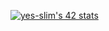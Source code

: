 <a href="https://github.com/JaeSeoKim/badge42"><img src="https://badge42.vercel.app/api/v2/cl9smgnrq00250fju0ztclesb/stats?cursusId=21&coalitionId=80" alt="yes-slim's 42 stats" /></a>
